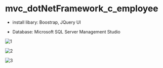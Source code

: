 # mvc_dotNetFramework_c_employee

- install libary: Boostrap, JQuery UI

- Database: Microsoft SQL Server Management Studio

![1](https://user-images.githubusercontent.com/42701669/77815362-f9936280-70ec-11ea-8732-a873fd014248.PNG)

![2](https://user-images.githubusercontent.com/42701669/77815376-1039b980-70ed-11ea-9c2b-52483c7fcf1b.PNG)

![3](https://user-images.githubusercontent.com/42701669/77815391-470fcf80-70ed-11ea-993b-ee70f13af224.PNG)

